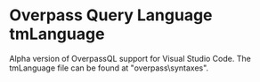 # Overpass Query Language tmLanguage

Alpha version of OverpassQL support for Visual Studio Code. The tmLanguage file can be found at "overpass\syntaxes".